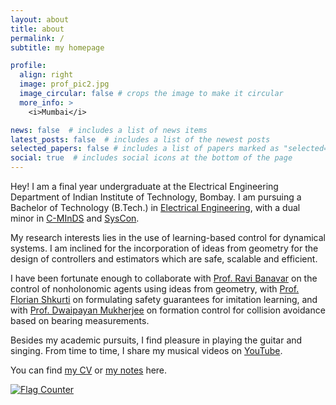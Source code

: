 ```yaml
---
layout: about
title: about
permalink: /
subtitle: my homepage

profile:
  align: right
  image: prof_pic2.jpg
  image_circular: false # crops the image to make it circular
  more_info: >
    <i>Mumbai</i>

news: false  # includes a list of news items
latest_posts: false  # includes a list of the newest posts
selected_papers: false # includes a list of papers marked as "selected={true}"
social: true  # includes social icons at the bottom of the page
---
```

Hey! I am a final year undergraduate at the Electrical Engineering Department of Indian Institute of Technology, Bombay. I am pursuing a Bachelor of Technology (B.Tech.) in [Electrical Engineering](https://www.ee.iitb.ac.in/web/index.php), with a dual minor in [C-MInDS](https://www.minds.iitb.ac.in/) and [SysCon](https://www.sc.iitb.ac.in/).

My research interests lies in the use of learning-based control for dynamical systems. I am inclined for the incorporation of ideas from geometry for the design of controllers and estimators which are safe, scalable and efficient.

I have been fortunate enough to collaborate with [Prof. Ravi Banavar](https://sites.google.com/view/ravibanavar/home) on the control of nonholonomic agents using ideas from geometry, with [Prof. Florian Shkurti](https://www.cs.toronto.edu/~florian/) on formulating safety guarantees for imitation learning, and with [Prof. Dwaipayan Mukherjee](https://www.ee.iitb.ac.in/web/people/dwaipayan-mukherjee/) on formation control for collision avoidance based on bearing measurements.

Besides my academic pursuits, I find pleasure in playing the guitar and singing. From time to time, I share my musical videos on [YouTube](https://www.youtube.com/channel/UC8ZHIwbr0UDpE_8VIRruQgQ).

You can find [my CV](https://dokania-tanmay.github.io/assets/pdf/tanmay_cv.pdf) or [my notes](https://dokania-tanmay.github.io/courses/) here.

<a href="https://info.flagcounter.com/eGTb"><img src="https://s11.flagcounter.com/count2/eGTb/bg_FFFFFF/txt_000000/border_CCCCCC/columns_2/maxflags_10/viewers_0/labels_0/pageviews_0/flags_0/percent_0/" alt="Flag Counter" border="0"></a>